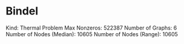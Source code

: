 # Bindel

Kind: Thermal Problem
Max Nonzeros: 522387
Number of Graphs: 6
Number of Nodes (Median): 10605
Number of Nodes (Range): 10605